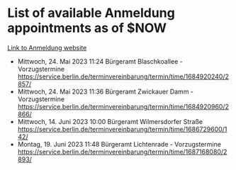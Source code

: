 # List of available Anmeldung appointments as of $NOW
[Link to Anmeldung website](https://service.berlin.de/terminvereinbarung/termin/tag.php?termin=1&anliegen[]=120686&dienstleisterlist=122210,122217,327316,122219,327312,122227,327314,122231,327346,122243,327348,122254,122252,329742,122260,329745,122262,329748,122271,327278,122273,327274,122277,327276,330436,122280,327294,122282,327290,122284,327292,122291,327270,122285,327266,122286,327264,122296,327268,150230,329760,122297,327286,122294,327284,122312,329763,122314,329775,122304,327330,122311,327334,122309,327332,317869,122281,327352,122279,329772,122283,122276,327324,122274,327326,122267,329766,122246,327318,122251,327320,122257,327322,122208,327298,122226,327300&herkunft=http%3A%2F%2Fservice.berlin.de%2Fdienstleistung%2F120686%2F)
- Mittwoch, 24. Mai 2023 11:24 Bürgeramt Blaschkoallee - Vorzugstermine https://service.berlin.de/terminvereinbarung/termin/time/1684920240/2857/
- Mittwoch, 24. Mai 2023 11:36 Bürgeramt Zwickauer Damm - Vorzugstermine https://service.berlin.de/terminvereinbarung/termin/time/1684920960/2866/
- Mittwoch, 14. Juni 2023 10:00 Bürgeramt Wilmersdorfer Straße https://service.berlin.de/terminvereinbarung/termin/time/1686729600/142/
- Montag, 19. Juni 2023 11:48 Bürgeramt Lichtenrade - Vorzugstermine https://service.berlin.de/terminvereinbarung/termin/time/1687168080/2893/
